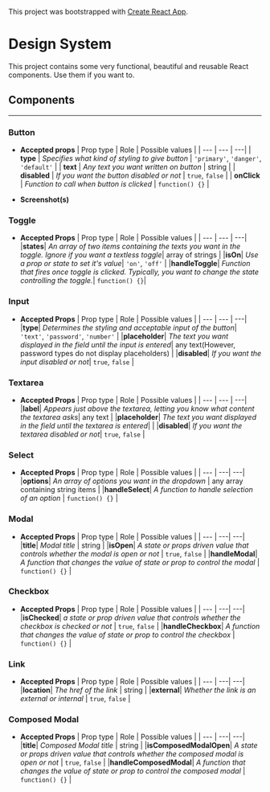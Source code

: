 This project was bootstrapped with [Create React App](https://github.com/facebook/create-react-app).

# Design System

This project contains some very functional, beautiful and reusable React components. Use them if you want to.

## Components

---

### Button

- **Accepted props**
  | Prop type | Role | Possible values |
  | --- | --- | ---|
  | **type** | _Specifies what kind of styling to give button_ | `'primary'`, `'danger'`, `'default'` |
  | **text** | _Any text you want written on button_ | string |
  | **disabled** | _If you want the button disabled or not_ | `true`, `false` |
  | **onClick** | _Function to call when button is clicked_ | `function() {}` |

- **Screenshot(s)**

### Toggle

- **Accepted Props**
  | Prop type | Role | Possible values |
  | --- | --- | ---|
  |**states**| _An array of two items containing the texts you want in the toggle. Ignore if you want a textless toggle_| array of strings |
  |**isOn**| _Use a prop or state to set it's value_| `'on'`, `'off'` |
  |**handleToggle**| _Function that fires once toggle is clicked. Typically, you want to change the state controlling the toggle._| `function() {}`|

### Input

- **Accepted Props**
  | Prop type | Role | Possible values |
  | --- | --- | ---|
  |**type**| _Determines the styling and acceptable input of the button_| `'text'`, `'password'`, `'number'` |
  |**placeholder**| _The text you want displayed in the field until the input is entered_| any text(However, password types do not display placeholders) |
  |**disabled**| _If you want the input disabled or not_| `true`, `false` |

### Textarea

- **Accepted Props**
  | Prop type | Role | Possible values |
  | --- | --- | ---|
  |**label**| _Appears just above the textarea, letting you know what content the textarea asks_| any text |
  |**placeholder**| _The text you want displayed in the field until the textarea is entered_| |
  |**disabled**| _If you want the textarea disabled or not_| `true`, `false` |

### Select

- **Accepted Props**
  | Prop type | Role | Possible values |
  | --- | ---| ---|
  |**options**| _An array of options you want in the dropdown_ | any array containing string items |
  |**handleSelect**| _A function to handle selection of an option_ | `function() {}` |

### Modal

- **Accepted Props**
  | Prop type | Role | Possible values |
  | --- | ---| ---|
  |**title**| _Modal title_ | string |
  |**isOpen**| _A state or props driven value that controls whether the modal is open or not_ | `true`, `false` |
  |**handleModal**| _A function that changes the value of state or prop to control the modal_ | `function() {}` |

### Checkbox

- **Accepted Props**
  | Prop type | Role | Possible values |
  | --- | ---| ---|
  |**isChecked**| _a state or prop driven value that controls whether the checkbox is checked or not_ | `true`, `false` |
  |**handleCheckbox**| _A function that changes the value of state or prop to control the checkbox_ | `function() {}` |

### Link

- **Accepted Props**
  | Prop type | Role | Possible values |
  | --- | ---| ---|
  |**location**| _The href of the link_ | string |
  |**external**| _Whether the link is an external or internal_ | `true`, `false` |

### Composed Modal

- **Accepted Props**
  | Prop type | Role | Possible values |
  | --- | ---| ---|
  |**title**| _Composed Modal title_ | string |
  |**isComposedModalOpen**| _A state or props driven value that controls whether the composed modal is open or not_ | `true`, `false` |
  |**handleComposedModal**| _A function that changes the value of state or prop to control the composed modal_ | `function() {}` |
